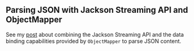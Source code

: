 ## Parsing JSON with Jackson Streaming API and ObjectMapper

See my [post][post] about combining the Jackson Streaming API and the data binding capabilities provided by `ObjectMapper` to parse JSON content.

  [post]: https://cassiomolin.com/parsing-json-with-jackson-streaming-api-and-objectmapper/
